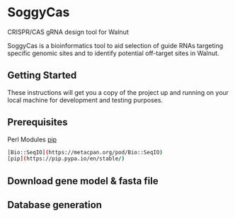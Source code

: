 # SoggyCas
CRISPR/CAS gRNA design tool for Walnut

SoggyCas is a bioinformatics tool to aid selection of guide RNAs targeting specific genomic sites and to identify potential off-target sites in Walnut.

## Getting Started
These instructions will get you a copy of the project up and running on your local machine for development and testing purposes.

## Prerequisites

Perl Modules
[pip](https://pip.pypa.io/en/stable/)
```bash
[Bio::SeqIO](https://metacpan.org/pod/Bio::SeqIO)
[pip](https://pip.pypa.io/en/stable/)
```
## Download gene model & fasta file

## Database generation
